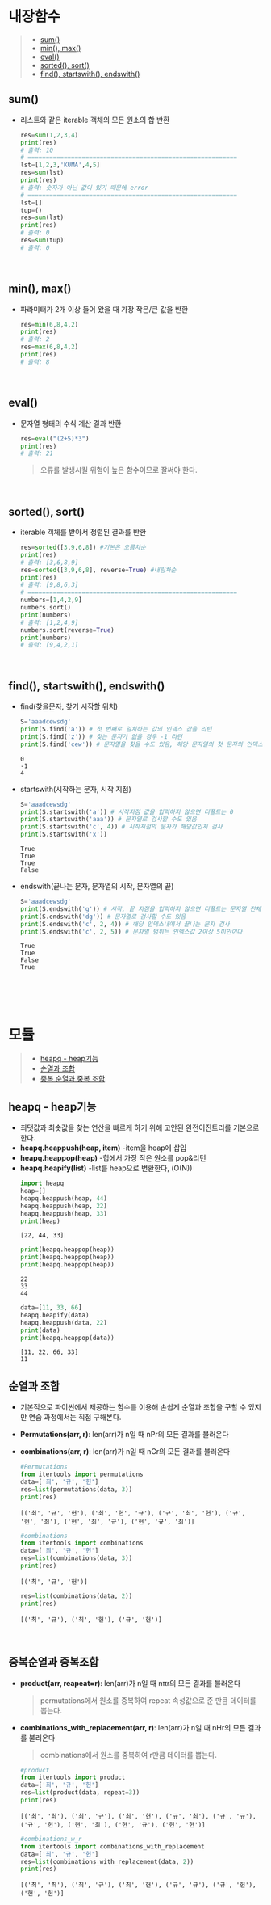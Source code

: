 # **내장함수**

> * [sum()](#sum)</br>
> * [min(), max()](#min-max)</br>
> * [eval()](#eval)</br>
> * [sorted(), sort()](#sorted-sort)</br>
> * [find(), startswith(), endswith()](#find-startswith-endswith)</br>

## **sum()**
* 리스트와 같은 iterable 객체의 모든 원소의 합 반환
  ```python
  res=sum(1,2,3,4)
  print(res)
  # 출력: 10
  # ==========================================================
  lst=[1,2,3,'KUMA',4,5]
  res=sum(lst)
  print(res)
  # 출력: 숫자가 아닌 값이 있기 때문에 error
  # ==========================================================
  lst=[]
  tup=()
  res=sum(lst)
  print(res)
  # 출력: 0
  res=sum(tup)
  # 출력: 0
  ```
</br>

## **min(), max()** 
* 파라미터가 2개 이상 들어 왔을 때 가장 작은/큰 값을 반환
  ```python
  res=min(6,8,4,2)
  print(res)
  # 출력: 2
  res=max(6,8,4,2)
  print(res)
  # 출력: 8
  ```
</br>

## **eval()**
* 문자열 형태의 수식 계산 결과 반환
  ```python
  res=eval("(2+5)*3")
  print(res)
  # 출력: 21
  ```
  > 오류를 발생시킬 위험이 높은 함수이므로 잘써야 한다.   

</br>

## **sorted(), sort()**
* iterable 객체를 받아서 정렬된 결과를 반환
  ```python
  res=sorted([3,9,6,8]) #기본은 오름차순
  print(res)
  # 출력: [3,6,8,9]
  res=sorted([3,9,6,8], reverse=True) #내림차순
  print(res)
  # 출력: [9,8,6,3]
  # ==========================================================
  numbers=[1,4,2,9]
  numbers.sort()
  print(numbers)
  # 출력: [1,2,4,9]
  numbers.sort(reverse=True)
  print(numbers)
  # 출력: [9,4,2,1]
  ```
</br>
 
## **find(), startswith(), endswith()**
* find(찾을문자, 찾기 시작할 위치)
  ```python
  S='aaadcewsdg'
  print(S.find('a')) # 첫 번째로 일치하는 값의 인덱스 값을 리턴
  print(S.find('z')) # 찾는 문자가 없을 경우 -1 리턴
  print(S.find('cew')) # 문자열을 찾을 수도 있음, 해당 문자열의 첫 문자의 인덱스 값 리턴
  ```
  ```
  0
  -1
  4
  ```
* startswith(시작하는 문자, 시작 지점)
  ```python
  S='aaadcewsdg'
  print(S.startswith('a')) # 시작지점 값을 입력하지 않으면 디폴트는 0
  print(S.startswith('aaa')) # 문자열로 검사할 수도 있음
  print(S.startswith('c', 4)) # 시작지점의 문자가 해당값인지 검사
  print(S.startswith('x'))
  ```
  ```
  True
  True
  True
  False
  ```
* endswith(끝나는 문자, 문자열의 시작, 문자열의 끝)
  ```python
  S='aaadcewsdg'
  print(S.endswith('g')) # 시작, 끝 지점을 입력하지 않으면 디폴트는 문자열 전체
  print(S.endswith('dg')) # 문자열로 검사할 수도 있음
  print(S.endswith('c', 2, 4)) # 해당 인덱스내에서 끝나는 문자 검사
  print(S.endswith('c', 2, 5)) # 문자열 범위는 인덱스값 2이상 5미만이다
  ```
  ```
  True
  True
  False
  True
  ```
<br/><br/><br/>


# **모듈**
> * [heapq - heap기능](#heapq---heap기능)</br>
> * [순열과 조합](#순열과-조합)</br>
> * [중복 순열과 중복 조합](#중복순열과-중복조합)</br>


## **heapq - heap기능**
* 최댓값과 최솟값을 찾는 연산을 빠르게 하기 위해 고안된 완전이진트리를 기본으로 한다.
* **heapq.heappush(heap, item)** -item을 heap에 삽입 
* **heapq.heappop(heap)** -힙에서 가장 작은 원소를 pop&리턴
* **heapq.heapify(list)** -list를 heap으로 변환한다, (O(N))
  ```python
  import heapq
  heap=[]
  heapq.heappush(heap, 44)
  heapq.heappush(heap, 22)
  heapq.heappush(heap, 33)
  print(heap)
  ```
  ```
  [22, 44, 33]
  ```
  ```python
  print(heapq.heappop(heap))
  print(heapq.heappop(heap))
  print(heapq.heappop(heap))
  ```
  ```
  22
  33
  44
  ```
  ```python
  data=[11, 33, 66]
  heapq.heapify(data)
  heapq.heappush(data, 22)
  print(data)
  print(heapq.heappop(data))
  ```
  ```
  [11, 22, 66, 33]
  11
  ```

## **순열과 조합** 
* 기본적으로 파이썬에서 제공하는 함수를 이용해 손쉽게 순열과 조합을 구할 수 있지만 연습 과정에서는 직접 구해본다.
* **Permutations(arr, r)**: len(arr)가 n일 때 nPr의 모든 결과를 불러온다
* **combinations(arr, r)**: len(arr)가 n일 때 nCr의 모든 결과를 불러온다

  ```python
  #Permutations
  from itertools import permutations
  data=['최', '규', '헌']
  res=list(permutations(data, 3))
  print(res)
  ```
  ```
  [('최', '규', '헌'), ('최', '헌', '규'), ('규', '최', '헌'), ('규', '헌', '최'), ('헌', '최', '규'), ('헌', '규', '최')]
  ```
  ```python
  #combinations
  from itertools import combinations
  data=['최', '규', '헌']
  res=list(combinations(data, 3))
  print(res)
  ```
  ```
  [('최', '규', '헌')]
  ```
  ```python
  res=list(combinations(data, 2))
  print(res)
  ```
  ```
  [('최', '규'), ('최', '헌'), ('규', '헌')]
  ```
</br>

## **중복순열과 중복조합**
* **product(arr, reapeat=r)**: len(arr)가 n일 때 nπr의 모든 결과를 불러온다
  > permutations에서 원소를 중복하여 repeat 속성값으로 준 만큼 데이터를 뽑는다.   
* **combinations_with_replacement(arr, r)**: len(arr)가 n일 때 nHr의 모든 결과를 불러온다
  > combinations에서 원소를 중복하여 r만큼 데이터를 뽑는다.

  ```python
  #product
  from itertools import product
  data=['최', '규', '헌']
  res=list(product(data, repeat=3))
  print(res)
  ```
  ```
  [('최', '최'), ('최', '규'), ('최', '헌'), ('규', '최'), ('규', '규'), ('규', '헌'), ('헌', '최'), ('헌', '규'), ('헌', '헌')]    
  ```

  ```python
  #combinations_w_r
  from itertools import combinations_with_replacement
  data=['최', '규', '헌']
  res=list(combinations_with_replacement(data, 2))
  print(res)
  ```
  ```
  [('최', '최'), ('최', '규'), ('최', '헌'), ('규', '규'), ('규', '헌'), ('헌', '헌')]
  ```
</br>


